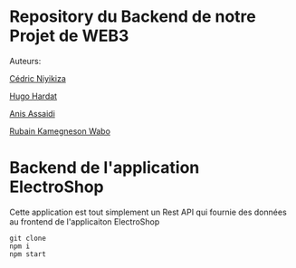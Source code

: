 # Repository du Backend de notre Projet de WEB3

Auteurs: 

[Cédric Niyikiza](https://github.com/CedricNiyiVinci)

[Hugo Hardat](https://github.com/hhardat)

[Anis Assaidi](https://github.com/anistricks)

[Rubain Kamegneson Wabo](https://github.com/rubainwabo)
    
# Backend de l'application ElectroShop

Cette application est tout simplement un Rest API qui fournie des données au frontend de l'applicaiton ElectroShop

```
git clone
npm i
npm start

```
